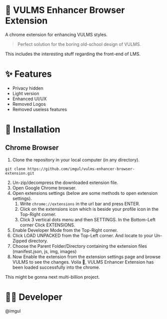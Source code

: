 # 🚀 VULMS Enhancer Browser Extension
A chrome extension for enhancing VULMS styles.

> Perfect solution for the boring old-school design of VULMS.

This includes the interesting stuff regarding the front-end of LMS.

# ✨ Features

- Privacy hidden
- Light version
- Enhanced UI/UX
- Removed Logos
- Removed useless features

# 🔭 Installation

## Chrome Browser

1. Clone the repository in your local computer (in any directory).
```
git clone https://github.com/imgul/vulms-enhancer-browser-extension.git
```
2. Un-zip/decompress the downloaded extension file.
3. Open Google Chrome browser.
4. Open extensions settings (below are some methods to open extension settings).
    1. Write ```chrome://extensions``` in the url bar and press ENTER.
    2. Click on the extensions icon which is beside your profile icon in the Top-Right corner.
    3. Click 3 vertical dots menu and then SETTINGS. In the Bottom-Left corner Click EXTENSIONS.
5. Enable Developer Mode from the Top-Right corner.
6. Click LOAD UNPACKED from the Top-Left corner. And locate to your Un-Zipped directory.
7. Choose the Parent Folder/Directory containing the extension files (manifest.json, js, img, images)
8. Now Enable the extension from the extension settings page and browse VULMS to see the changes.
Voila 🎊, VULMS Enhancer Extension has been loaded successfully into the chrome.

This might be gonna next multi-billion project.

# 👨‍💻 Developer
@imgul 
